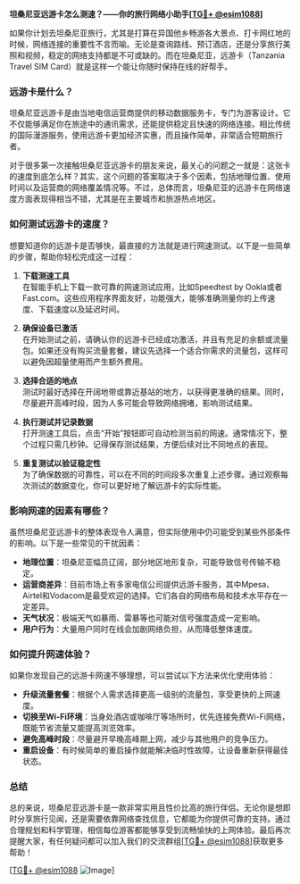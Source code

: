 **坦桑尼亚远游卡怎么测速？——你的旅行网络小助手[[TG💪+ @esim1088](https://t.me/s/esim1088)]**

如果你计划去坦桑尼亚旅行，尤其是打算在异国他乡畅游各大景点、打卡网红地的时候，网络连接的重要性不言而喻。无论是查询路线、预订酒店，还是分享旅行美照和视频，稳定的网络支持都是不可或缺的。而在坦桑尼亚，远游卡（Tanzania Travel SIM Card）就是这样一个能让你随时保持在线的好帮手。

### 远游卡是什么？

坦桑尼亚远游卡是由当地电信运营商提供的移动数据服务卡，专门为游客设计。它不仅能够满足你在旅途中的通讯需求，还能提供稳定且快速的网络连接。相比传统的国际漫游服务，使用远游卡更加经济实惠，而且操作简单，非常适合短期旅行者。

对于很多第一次接触坦桑尼亚远游卡的朋友来说，最关心的问题之一就是：这张卡的速度到底怎么样？其实，这个问题的答案取决于多个因素，包括地理位置、使用时间以及运营商的网络覆盖情况等。不过，总体而言，坦桑尼亚的远游卡在网络速度方面表现得相当不错，尤其是在主要城市和旅游热点地区。

### 如何测试远游卡的速度？

想要知道你的远游卡是否够快，最直接的方法就是进行网速测试。以下是一些简单的步骤，帮助你轻松完成这一过程：

1. **下载测速工具**  
   在智能手机上下载一款可靠的网速测试应用，比如Speedtest by Ookla或者Fast.com。这些应用程序界面友好，功能强大，能够准确测量你的上传速度、下载速度以及延迟时间。

2. **确保设备已激活**  
   在开始测试之前，请确认你的远游卡已经成功激活，并且有充足的余额或流量包。如果还没有购买流量套餐，建议先选择一个适合你需求的流量包，这样可以避免因超量使用而产生额外费用。

3. **选择合适的地点**  
   测试时最好选择在开阔地带或靠近基站的地方，以获得更准确的结果。同时，尽量避开高峰时段，因为人多可能会导致网络拥堵，影响测试结果。

4. **执行测试并记录数据**  
   打开测速工具后，点击“开始”按钮即可自动检测当前的网速。通常情况下，整个过程只需几秒钟。记得保存测试结果，方便后续对比不同地点的表现。

5. **重复测试以验证稳定性**  
   为了确保数据的可靠性，可以在不同的时间段多次重复上述步骤。通过观察每次测试的数据变化，你可以更好地了解远游卡的实际性能。

### 影响网速的因素有哪些？

虽然坦桑尼亚远游卡的整体表现令人满意，但实际使用中仍可能受到某些外部条件的影响。以下是一些常见的干扰因素：

- **地理位置**：坦桑尼亚幅员辽阔，部分地区地形复杂，可能导致信号传输不稳定。
- **运营商差异**：目前市场上有多家电信公司提供远游卡服务，其中Mpesa、Airtel和Vodacom是最受欢迎的选择。它们各自的网络布局和技术水平存在一定差异。
- **天气状况**：极端天气如暴雨、雷暴等也可能对信号强度造成一定影响。
- **用户行为**：大量用户同时在线会加剧网络负担，从而降低整体速度。

### 如何提升网速体验？

如果你发现自己的远游卡网速不够理想，可以尝试以下方法来优化使用体验：

- **升级流量套餐**：根据个人需求选择更高一级别的流量包，享受更快的上网速度。
- **切换至Wi-Fi环境**：当身处酒店或咖啡厅等场所时，优先连接免费Wi-Fi网络，既能节省流量又能提高浏览效率。
- **避免高峰时段**：尽量避开早晚高峰期上网，减少与其他用户的竞争压力。
- **重启设备**：有时候简单的重启操作就能解决临时性故障，让设备重新获得最佳状态。

### 总结

总的来说，坦桑尼亚远游卡是一款非常实用且性价比高的旅行伴侣。无论你是想即时分享旅行见闻，还是需要依靠网络查找信息，它都能为你提供可靠的支持。通过合理规划和科学管理，相信每位游客都能够享受到流畅愉快的上网体验。最后再次提醒大家，有任何疑问都可以加入我们的交流群组[[TG💪+ @esim1088](https://t.me/s/esim1088)]获取更多帮助！

[[TG💪+ @esim1088](https://t.me/s/esim1088) ![Image](https://i.postimg.cc/4NQfJmqS/Snipaste-2025-05-13-00-14-12.png)]
